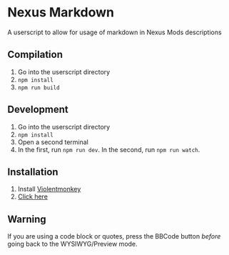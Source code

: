 # Nexus Markdown

A userscript to allow for usage of markdown in Nexus Mods descriptions


## Compilation

1. Go into the userscript directory
2. `npm install`
3. `npm run build`

## Development

1. Go into the userscript directory
2. `npm install`
3. Open a second terminal
4. In the first, run `npm run dev`. In the second, run `npm run watch`.

## Installation

1. Install [Violentmonkey](https://violentmonkey.github.io/get-it/)
2. [Click here](https://raw.githubusercontent.com/AnotherPillow/nexus-markdown/master/userscript/build/nmd.min.user.js)

## Warning

If you are using a code block or quotes, press the BBCode button *before* going back to the WYSIWYG/Preview mode.
